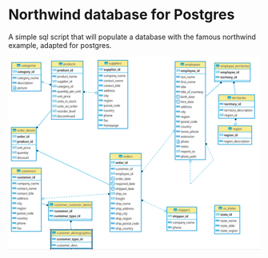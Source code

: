 # Northwind database for Postgres

A simple sql script that will populate a database with the famous northwind example,
adapted for postgres.

<img src=ER.png />